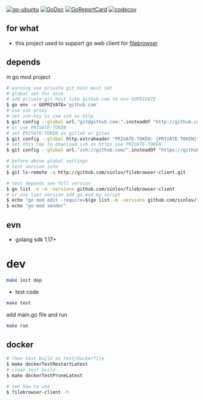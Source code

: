[![go-ubuntu](https://github.com/sinlov/filebrowser-client/workflows/go-ubuntu/badge.svg?branch=main)](https://github.com/sinlov/filebrowser-client/actions)
[![GoDoc](https://godoc.org/github.com/sinlov/filebrowser-client?status.png)](https://godoc.org/github.com/sinlov/filebrowser-client/)
[![GoReportCard](https://goreportcard.com/badge/github.com/sinlov/filebrowser-client)](https://goreportcard.com/report/github.com/sinlov/filebrowser-client)
[![codecov](https://codecov.io/gh/sinlov/filebrowser-client/branch/main/graph/badge.svg)](https://codecov.io/gh/sinlov/filebrowser-client)

## for what

- this project used to support go web client for [filebrowser](https://github.com/filebrowser/filebrowser)

## depends

in go mod project

```bash
# warning use private git host must set
# global set for once
# add private git host like github.com to evn GOPRIVATE
$ go env -w GOPRIVATE='github.com'
# use ssh proxy
# set ssh-key to use ssh as http
$ git config --global url."git@github.com:".insteadOf "http://github.com/"
# or use PRIVATE-TOKEN
# set PRIVATE-TOKEN as gitlab or gitea
$ git config --global http.extraheader "PRIVATE-TOKEN: {PRIVATE-TOKEN}"
# set this rep to download ssh as https use PRIVATE-TOKEN
$ git config --global url."ssh://github.com/".insteadOf "https://github.com/"

# before above global settings
# test version info
$ git ls-remote -q http://github.com/sinlov/filebrowser-client.git

# test depends see full version
$ go list -v -m -versions github.com/sinlov/filebrowser-client
# or use last version add go.mod by script
$ echo "go mod edit -require=$(go list -m -versions github.com/sinlov/filebrowser-client | awk '{print $1 "@" $NF}')"
$ echo "go mod vendor"
```

## evn

- golang sdk 1.17+

# dev

```bash
make init dep
```

- test code

```bash
make test
```

add main.go file and run

```bash
make run
```

## docker

```bash
# then test build as test/Dockerfile
$ make dockerTestRestartLatest
# clean test build
$ make dockerTestPruneLatest

# see how to use
$ filebrowser-client -h
```
